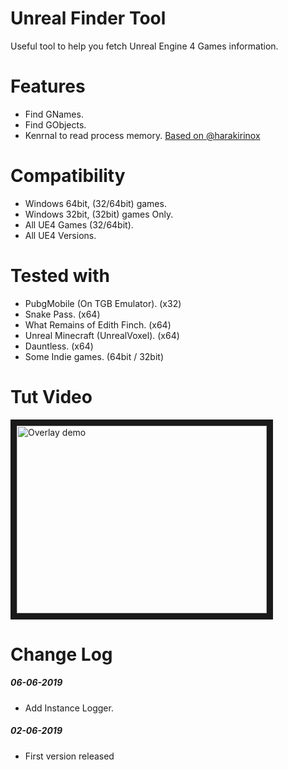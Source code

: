 # Unreal Finder Tool
Useful tool to help you fetch Unreal Engine 4 Games information.

# Features
- Find GNames.
- Find GObjects.
- Kenrnal to read process memory. [Based on @harakirinox](https://www.unknowncheats.me/forum/anti-cheat-bypass/312791-bypaph-process-hackers-bypass-read-write-process-virtual-memory-kernel-mem.html)

# Compatibility
- Windows 64bit, (32/64bit) games.
- Windows 32bit, (32bit) games Only.
- All UE4 Games (32/64bit).
- All UE4 Versions.

# Tested with
- PubgMobile (On TGB Emulator). (x32)
- Snake Pass. (x64)
- What Remains of Edith Finch. (x64)
- Unreal Minecraft (UnrealVoxel). (x64)
- Dauntless. (x64)
- Some Indie games. (64bit / 32bit)

# Tut Video
<a href="https://www.youtube.com/watch?v=mc9plMorAlQ" target="_blank">
<img src="https://img.youtube.com/vi/mc9plMorAlQ/0.jpg" alt="Overlay demo" width="400" height="300" border="10" />
</a>

# Change Log
##### 06-06-2019
- Add Instance Logger.
##### 02-06-2019
- First version released
